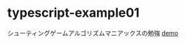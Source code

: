 typescript-example01
====================

シューティングゲームアルゴリズムマニアックスの勉強
[demo](https://dl.dropbox.com/u/14922589/app/TypeScript/ex01/index.html)